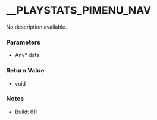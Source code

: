 # __PLAYSTATS_PIMENU_NAV

No description available.

### Parameters
* Any* data

### Return Value
* void

### Notes
* Build: 811

